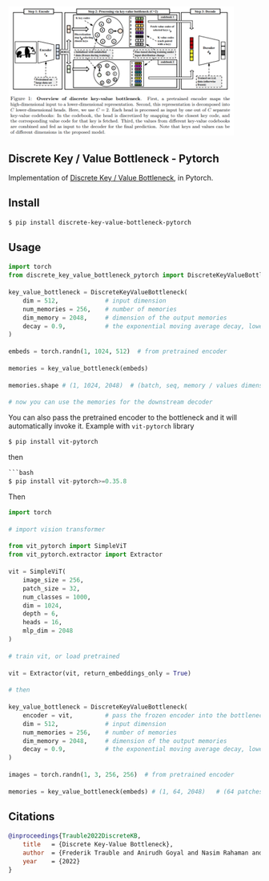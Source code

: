 <img src="./discrete-key-value.png" width="450px"></img>

## Discrete Key / Value Bottleneck - Pytorch

Implementation of <a href="https://arxiv.org/abs/2207.11240">Discrete Key / Value Bottleneck</a>, in Pytorch.

## Install

```bash
$ pip install discrete-key-value-bottleneck-pytorch
```

## Usage

```python
import torch
from discrete_key_value_bottleneck_pytorch import DiscreteKeyValueBottleneck

key_value_bottleneck = DiscreteKeyValueBottleneck(
    dim = 512,             # input dimension
    num_memories = 256,    # number of memories
    dim_memory = 2048,     # dimension of the output memories
    decay = 0.9,           # the exponential moving average decay, lower means the keys will change faster
)

embeds = torch.randn(1, 1024, 512)  # from pretrained encoder

memories = key_value_bottleneck(embeds)

memories.shape # (1, 1024, 2048)  # (batch, seq, memory / values dimension)

# now you can use the memories for the downstream decoder
```

You can also pass the pretrained encoder to the bottleneck and it will automatically invoke it. Example with `vit-pytorch` library

```bash
$ pip install vit-pytorch
```

then

```python
```bash
$ pip install vit-pytorch>=0.35.8
```

Then

```python
import torch

# import vision transformer

from vit_pytorch import SimpleViT
from vit_pytorch.extractor import Extractor

vit = SimpleViT(
    image_size = 256,
    patch_size = 32,
    num_classes = 1000,
    dim = 1024,
    depth = 6,
    heads = 16,
    mlp_dim = 2048
)

# train vit, or load pretrained

vit = Extractor(vit, return_embeddings_only = True)

# then

key_value_bottleneck = DiscreteKeyValueBottleneck(
    encoder = vit,         # pass the frozen encoder into the bottleneck
    dim = 512,             # input dimension
    num_memories = 256,    # number of memories
    dim_memory = 2048,     # dimension of the output memories
    decay = 0.9,           # the exponential moving average decay, lower means the keys will change faster
)

images = torch.randn(1, 3, 256, 256)  # from pretrained encoder

memories = key_value_bottleneck(embeds) # (1, 64, 2048)   # (64 patches)
```

## Citations

```bibtex
@inproceedings{Trauble2022DiscreteKB,
    title   = {Discrete Key-Value Bottleneck},
    author  = {Frederik Trauble and Anirudh Goyal and Nasim Rahaman and Michael Curtis Mozer and Kenji Kawaguchi and Yoshua Bengio and Bernhard Scholkopf},
    year    = {2022}
}
```
